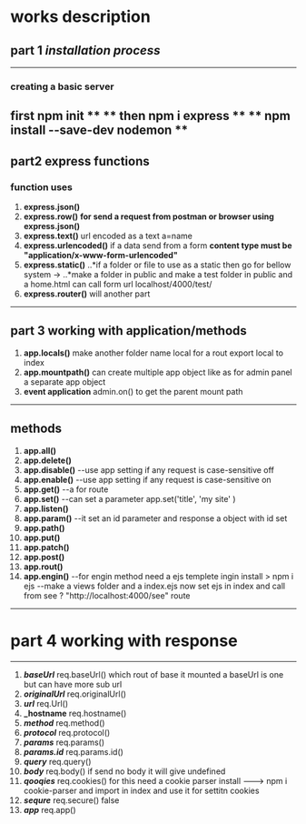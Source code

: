 
# works description
## part 1 _installation process_
---
### creating a basic server 
 first npm init **
** then npm i express **
** npm install --save-dev nodemon ** 
---
## part2 express functions
### function uses
1. **express.json()** 
2. **express.row()**
**for send a request from postman or browser using express.json()**
3. **express.text()** url encoded as a text a=name
4.  **express.urlencoded()** if a data send from a form 
**content type must be "application/x-www-form-urlencoded"**
5. **express.static()**
  ..*if a folder or file to use as a static then go for bellow system ->
  ..*make a folder in public and make a test folder in public and a home.html can call form url localhost/4000/test/
6. **express.router()** will another part
***
## part 3 working with application/methods
 1. **app.locals()** 
make another folder name local for a rout export local to index
 2. **app.mountpath()** 
can create multiple app object like as for admin panel a separate app object
 3. **event application**
 admin.on() to get the parent mount path
---
## methods
1. **app.all()**
2. **app.delete()**
3. **app.disable()** --use app setting if any request is case-sensitive off
4. **app.enable()** --use app setting if any request is case-sensitive on
5. **app.get()** --a for route
6. **app.set()** --can set a parameter app.set('title', 'my site' )
7. **app.listen()**
8. **app.param()** --it set an id parameter and response a object with id set
9. **app.path()**
10. **app.put()**
11. **app.patch()**
12. **app.post()**
13. **app.rout()**
14. **app.engin()**
--for engin method need a ejs templete ingin install > npm i ejs
--make a views folder and a index.ejs now set ejs in index and call from see ? "http://localhost:4000/see" route

---
# part 4 working with response 
***
1. **_baseUrl_** req.baseUrl() which rout of base it mounted a baseUrl is one but can have more sub url
2. **_originalUrl_** req.originalUrl()
3. **_url_** req.Url()
4. **_hostname** req.hostname()
5. **_method_** req.method()
6. **_protocol_** req.protocol()
7. **_params_** req.params()
8. **_params.id_** req.params.id()
9. **_query_** req.query()
10. **_body_** req.body() if send no body it will give undefined
10. **_qooqies_** req.cookies()
for this need a cookie parser install ---> npm i cookie-parser and import in index and use it for settitn cookies
11. **_sequre_** req.secure() false
12. **_app_** req.app()



  
